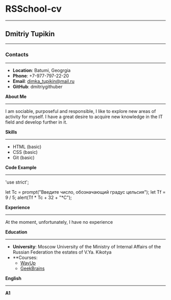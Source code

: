 # **RSSchool-cv**
***
## **Dmitriy Tupikin**
***
### **Contacts**
***
* **Location**: Batumi, Geogrgia 
* **Phone**: +7-977-797-22-20
* **Email**: dimka_tupikin@mail.ru
* **GitHub**: dmitriygithuber

**About Me** 
***
I am sociable, purposeful and responsible, I like to explore new areas of activity for myself. I have a great desire to acquire new knowledge in the IT field and develop further in it.

**Skills**
***
* HTML (basic)
* CSS (basic)
* Git (basic)

**Code Example**
***
'use strict';

let Tc = prompt("Введите число, обозначающий градус цельсия");
let Tf = 9 / 5;
alert(Tf * Tc + 32 + "*С");

**Experience**
***
At the moment, unfortunately, I have no experience

**Education**
***
* **University**: Moscow University of the Ministry of Internal Affairs of the Russian Federation the estates of V.Ya. Kikotya
* **Courses: 
    + [WayUp](https://wayup.in/ru/  "WayUp")
    + [GeekBrains](https://gb.ru/ "GeekBrains")

**English**
***
**A1**
